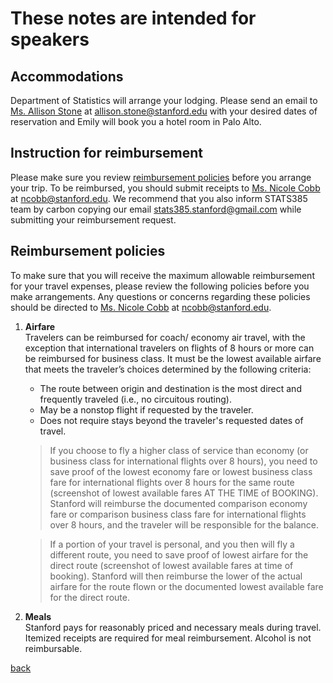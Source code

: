 
# These notes are intended for speakers


## Accommodations
Department of Statistics will arrange your lodging. Please send an email to [Ms. Allison Stone](https://statistics.stanford.edu/people/allison-stone) at <allison.stone@stanford.edu> with your desired dates of reservation and Emily will book you a hotel room in Palo Alto. 



## Instruction for reimbursement
Please make sure you review [reimbursement policies](#reimbursement-policies) before you arrange your trip. 
To be reimbursed, you should submit receipts to [Ms. Nicole Cobb](https://statistics.stanford.edu/people/nicole-cobb) at <ncobb@stanford.edu>. We recommend that you also inform STATS385 team by carbon copying our email <stats385.stanford@gmail.com> while submitting your reimbursement request. 


## Reimbursement policies
To make sure that you will receive the maximum allowable reimbursement for your travel expenses, please review the following policies before you make arrangements. Any questions or concerns regarding these policies should be directed to [Ms. Nicole Cobb](https://statistics.stanford.edu/people/nicole-cobb) at <ncobb@stanford.edu>.


1. **Airfare**   
   Travelers can be reimbursed for coach/ economy air travel, with the exception that international travelers on flights of 8 hours or more can be reimbursed for business class. It must be the lowest available airfare that meets the traveler’s choices determined by the following criteria:
    * The route between origin and destination is the most direct and frequently traveled (i.e., no circuitous routing).
    * May be a nonstop flight if requested by the traveler.	
    * Does not require stays beyond the traveler's requested dates of travel.     

    >If you choose to fly a higher class of service than economy (or business class for international flights over 8 hours), you need to save proof of the lowest economy fare or lowest business class fare for international flights over 8 hours for the same route (screenshot of lowest available fares AT THE TIME of BOOKING). Stanford will reimburse the documented comparison economy fare or comparison business class fare for international flights over 8 hours, and the traveler will be responsible for the balance.    

    >If a portion of your travel is personal, and you then will fly a different route, you need to save proof of lowest airfare for the direct route (screenshot of lowest available fares at time of booking). Stanford will then reimburse the lower of the actual airfare for the route flown or the documented lowest available fare for the direct route.  

2. **Meals**  
   Stanford pays for reasonably priced and necessary meals during travel. Itemized receipts are required for meal reimbursement. Alcohol is not reimbursable. 



[back](./)
